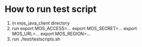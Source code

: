 How to run test script
=======================

1. in mos_java_client directory
2. run
   export MOS_ACCESS=...
   export MOS_SECRET=...
   export MOS_URL=...
   export MOS_REGION=...
3. run
   ./test/testscripts.sh
